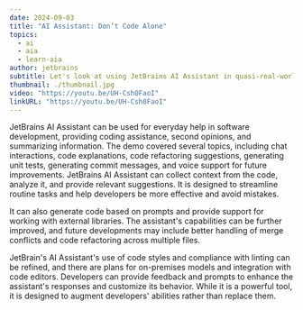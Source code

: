 ```yaml
---
date: 2024-09-03
title: "AI Assistant: Don’t Code Alone"
topics:
  - ai
  - aia
  - learn-aia
author: jetbrains
subtitle: Let's look at using JetBrains AI Assistant in quasi-real-world development situations.
thumbnail: ./thumbnail.jpg
video: "https://youtu.be/UH-Csh0FaoI"
linkURL: "https://youtu.be/UH-Csh0FaoI"
---
```


JetBrains AI Assistant can be used for everyday help in software development, providing coding assistance, second opinions, and summarizing information. The demo covered several topics, including chat interactions, code explanations, code refactoring suggestions, generating unit tests, generating commit messages, and voice support for future improvements. JetBrains AI Assistant can collect context from the code, analyze it, and provide relevant suggestions. It is designed to streamline routine tasks and help developers be more effective and avoid mistakes.

It can also generate code based on prompts and provide support for working with external libraries. The assistant's capabilities can be further improved, and future developments may include better handling of merge conflicts and code refactoring across multiple files.

JetBrain's AI Assistant's use of code styles and compliance with linting can be refined, and there are plans for on-premises models and integration with code editors. Developers can provide feedback and prompts to enhance the assistant's responses and customize its behavior. While it is a powerful tool, it is designed to augment developers' abilities rather than replace them.
